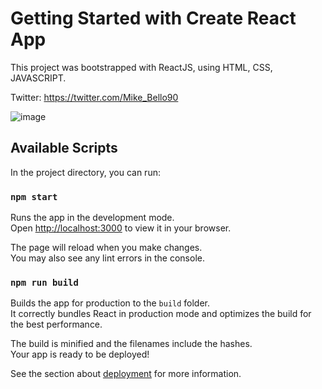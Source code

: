 # Getting Started with Create React App

This project was bootstrapped with ReactJS, using HTML, CSS, JAVASCRIPT.

Twitter: https://twitter.com/Mike_Bello90

![image](https://user-images.githubusercontent.com/51422943/166586961-d6da0497-fccd-4fb9-b2ac-e1d3583ec94a.png)


## Available Scripts

In the project directory, you can run:

### `npm start`

Runs the app in the development mode.\
Open [http://localhost:3000](http://localhost:3000) to view it in your browser.

The page will reload when you make changes.\
You may also see any lint errors in the console.


### `npm run build`

Builds the app for production to the `build` folder.\
It correctly bundles React in production mode and optimizes the build for the best performance.

The build is minified and the filenames include the hashes.\
Your app is ready to be deployed!

See the section about [deployment](https://facebook.github.io/create-react-app/docs/deployment) for more information.



